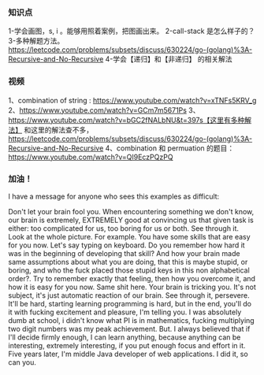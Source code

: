 

### 知识点
1-学会画图，s, i 。能够用照着案例，把图画出来。
2-call-stack 是怎么样子的？
3-多种解题方法。https://leetcode.com/problems/subsets/discuss/630224/go-(golang)%3A-Recursive-and-No-Recursive
4-学会【递归】和【非递归】 的相关解法



### 视频
1、combination of string : https://www.youtube.com/watch?v=xTNFs5KRV_g
2、https://www.youtube.com/watch?v=GCm7m5671Ps
3、https://www.youtube.com/watch?v=bGC2fNALbNU&t=397s【这里有多种解法】
和这里的解法查不多， https://leetcode.com/problems/subsets/discuss/630224/go-(golang)%3A-Recursive-and-No-Recursive 
4、combination 和 permuation 的题目：https://www.youtube.com/watch?v=QI9EczPQzPQ

### 加油！
I have a message for anyone who sees this examples as difficult:

Don't let your brain fool you. When encountering something we don't know, our brain is extremely, EXTREMELY good at convincing us that given task is either: too complicated for us, too boring for us or both. See through it. Look at the whole picture. For example. You have some skills that are easy for you now. Let's say typing on keyboard. Do you remember how hard it was in the beginning of developing that skill? And how your brain made same assumptions about what you are doing, that this is maybe stupid, or boring, and who the fuck placed those stupid keys in this non alphabetical order?. Try to remember exactly that feeling, then how you overcome it, and how it is easy for you now. Same shit here. Your brain is tricking you. It's not subject, it's just automatic reaction of our brain. See through it, persevere. It'll be hard, starting learning programming is hard, but in the end, you'll do it with fucking excitement and pleasure, I'm telling you. I was absolutely dumb at school, i didn't know what PI is in mathematics, fucking multiplying two digit numbers was my peak achievement. But. I always believed that if I'll decide firmly enough, I can learn anything, because anything can be interesting, extremely interesting, if you put enough focus and effort in it. Five years later, I'm middle Java developer of web applications. I did it, so can you.